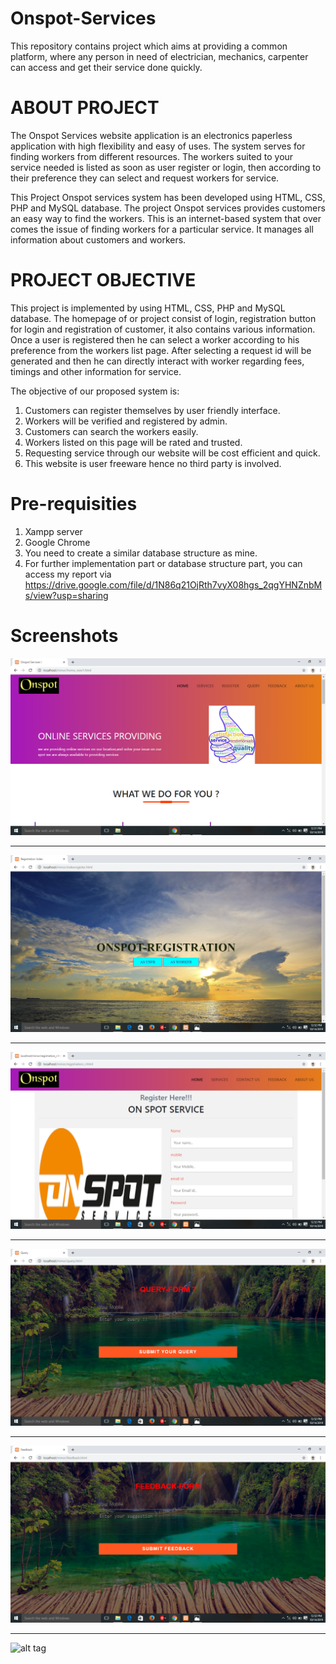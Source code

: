 # Onspot-Services
This repository contains project which aims at providing a common platform, where any person in need of electrician, mechanics, carpenter can access and get their service done quickly.

# ABOUT PROJECT
 
The Onspot Services website application is an electronics paperless application with high flexibility and easy of uses. The system serves for finding workers from different resources. The workers suited to your service needed is listed as soon as user register or login, then according to their preference they can select and request workers for service. 
 
This Project Onspot services system has been developed using HTML, CSS, PHP and MySQL database. The project Onspot services provides customers an easy way to find the workers. This is an internet-based system that over comes the issue of finding workers for a particular service. It manages all information about customers and workers.
 
# PROJECT OBJECTIVE
 
This project is implemented by using HTML, CSS, PHP and MySQL database. The homepage of or project consist of login, registration button for login and registration of customer, it also contains various information. Once a user is registered then he can select a worker according to his preference from the workers list page. After selecting a request id will be generated and then he can directly interact with worker regarding fees, timings and other information for service. 

The objective of our proposed system is:	
1. Customers can register themselves by user friendly interface.
2. Workers will be verified and registered by admin.
3. Customers can search the workers easily.
4. Workers listed on this page will be rated and trusted.
5. Requesting service through our website will be cost efficient and quick.
6. This website is user freeware hence no third party is involved.

# Pre-requisities
1. Xampp server
2. Google Chrome
3. You need to create a similar database structure as mine. 
4. For further implementation part or database structure part, you can access my report via https://drive.google.com/file/d/1N86q21OjRth7vyX08hgs_2qgYHNZnbMs/view?usp=sharing

# Screenshots
 ![alt tag](https://github.com/abhishekverma510/Onspot-Services/blob/main/Screenshot%20(13).png)
 
 ------------------------------------------------------------------------------------------------
 ![alt tag](https://github.com/abhishekverma510/Onspot-Services/blob/main/Screenshot%20(14).png)
 
 -------------------------------------------------------------------------------------------------
 
 ![alt tag](https://github.com/abhishekverma510/Onspot-Services/blob/main/Screenshot%20(15).png)
 
 -------------------------------------------------------------------------------------------------
 
 ![alt tag](https://github.com/abhishekverma510/Onspot-Services/blob/main/Screenshot%20(16).png)
 
 -----------------------------------------------------------------------------------------------
 
 ![alt tag](https://github.com/abhishekverma510/Onspot-Services/blob/main/Screenshot%20(17).png)
 
 ------------------------------------------------------------------------------------------------
 
 ![alt tag](https://github.com/abhishekverma510/Onspot-Services/blob/main/Screenshot%20(18).png)

